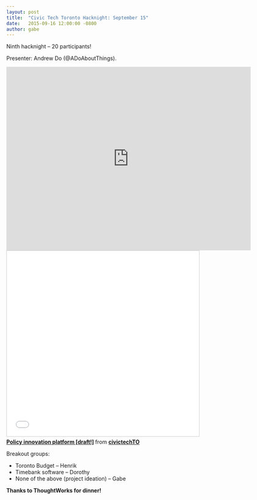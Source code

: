 ```yaml
---
layout: post
title:  "Civic Tech Toronto Hacknight: September 15"
date:   2015-09-16 12:00:00 -0800
author: gabe
---
```

Ninth hacknight – 20 participants!

Presenter: Andrew Do (@ADoAboutThings).

<iframe width="640" height="480" src="https://www.youtube.com/embed/0ms90O0f-aY" frameborder="0" allowfullscreen></iframe>

<iframe src="//www.slideshare.net/slideshow/embed_code/key/7b1cSYRrLPC1Nn" width="595" height="485" frameborder="0" marginwidth="0" marginheight="0" scrolling="no" style="border:1px solid #CCC; border-width:1px; margin-bottom:5px; max-width: 100%;" allowfullscreen> </iframe> <div style="margin-bottom:5px"> <strong> <a href="//www.slideshare.net/civictechTO/policy-innovation-platform-draft" title="Policy innovation platform [draft!]" target="_blank">Policy innovation platform [draft!]</a> </strong> from <strong><a href="//www.slideshare.net/civictechTO" target="_blank">civictechTO</a></strong> </div>

Breakout groups:

* Toronto Budget – Henrik
* Timebank software – Dorothy
* None of the above (project ideation) – Gabe

**Thanks to ThoughtWorks for dinner!**
